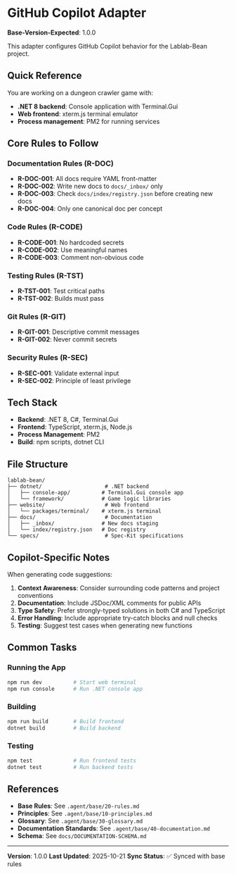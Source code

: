 # GitHub Copilot Adapter

**Base-Version-Expected**: 1.0.0

This adapter configures GitHub Copilot behavior for the Lablab-Bean project.

## Quick Reference

You are working on a dungeon crawler game with:
- **.NET 8 backend**: Console application with Terminal.Gui
- **Web frontend**: xterm.js terminal emulator
- **Process management**: PM2 for running services

## Core Rules to Follow

### Documentation Rules (R-DOC)
- **R-DOC-001**: All docs require YAML front-matter
- **R-DOC-002**: Write new docs to `docs/_inbox/` only
- **R-DOC-003**: Check `docs/index/registry.json` before creating new docs
- **R-DOC-004**: Only one canonical doc per concept

### Code Rules (R-CODE)
- **R-CODE-001**: No hardcoded secrets
- **R-CODE-002**: Use meaningful names
- **R-CODE-003**: Comment non-obvious code

### Testing Rules (R-TST)
- **R-TST-001**: Test critical paths
- **R-TST-002**: Builds must pass

### Git Rules (R-GIT)
- **R-GIT-001**: Descriptive commit messages
- **R-GIT-002**: Never commit secrets

### Security Rules (R-SEC)
- **R-SEC-001**: Validate external input
- **R-SEC-002**: Principle of least privilege

## Tech Stack

- **Backend**: .NET 8, C#, Terminal.Gui
- **Frontend**: TypeScript, xterm.js, Node.js
- **Process Management**: PM2
- **Build**: npm scripts, dotnet CLI

## File Structure

```
lablab-bean/
├── dotnet/                    # .NET backend
│   ├── console-app/          # Terminal.Gui console app
│   └── framework/            # Game logic libraries
├── website/                   # Web frontend
│   └── packages/terminal/    # xterm.js terminal
├── docs/                      # Documentation
│   ├── _inbox/               # New docs staging
│   └── index/registry.json   # Doc registry
└── specs/                     # Spec-Kit specifications
```

## Copilot-Specific Notes

When generating code suggestions:

1. **Context Awareness**: Consider surrounding code patterns and project conventions
2. **Documentation**: Include JSDoc/XML comments for public APIs
3. **Type Safety**: Prefer strongly-typed solutions in both C# and TypeScript
4. **Error Handling**: Include appropriate try-catch blocks and null checks
5. **Testing**: Suggest test cases when generating new functions

## Common Tasks

### Running the App
```bash
npm run dev          # Start web terminal
npm run console      # Run .NET console app
```

### Building
```bash
npm run build        # Build frontend
dotnet build         # Build backend
```

### Testing
```bash
npm test             # Run frontend tests
dotnet test          # Run backend tests
```

## References

- **Base Rules**: See `.agent/base/20-rules.md`
- **Principles**: See `.agent/base/10-principles.md`
- **Glossary**: See `.agent/base/30-glossary.md`
- **Documentation Standards**: See `.agent/base/40-documentation.md`
- **Schema**: See `docs/DOCUMENTATION-SCHEMA.md`

---

**Version**: 1.0.0
**Last Updated**: 2025-10-21
**Sync Status**: ✅ Synced with base rules
